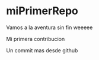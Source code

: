 # miPrimerRepo
Vamos a la aventura sin fin weeeee

Mi primera contribucion 

Un commit mas desde github
